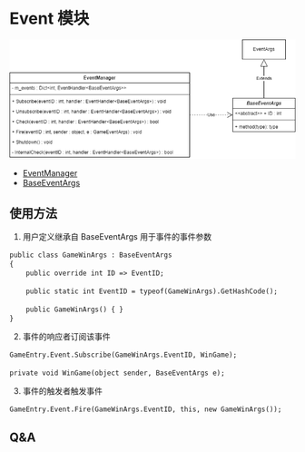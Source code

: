 # Event 模块

![Event 模块类图](../Img/Event/EventUML.png)

- [EventManager](./EventManager.md)
- [BaseEventArgs](./BaseEventArgs.md)

## 使用方法
1. 用户定义继承自 BaseEventArgs 用于事件的事件参数
```
public class GameWinArgs : BaseEventArgs
{
    public override int ID => EventID;

    public static int EventID = typeof(GameWinArgs).GetHashCode();

    public GameWinArgs() { }
}
```

2. 事件的响应者订阅该事件
```
GameEntry.Event.Subscribe(GameWinArgs.EventID, WinGame);

private void WinGame(object sender, BaseEventArgs e);
```

3. 事件的触发者触发事件
```
GameEntry.Event.Fire(GameWinArgs.EventID, this, new GameWinArgs());
```

## Q&A
